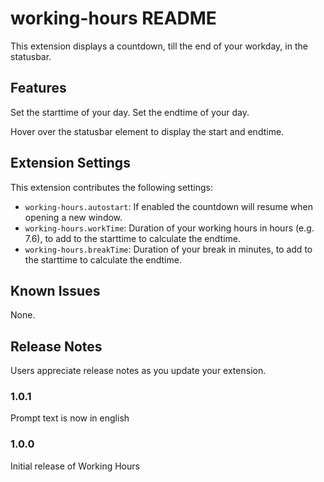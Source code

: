 # working-hours README

This extension displays a countdown, till the end of your workday, in the statusbar.

## Features

Set the starttime of your day.
Set the endtime of your day.

Hover over the statusbar element to display the start and endtime.

## Extension Settings

This extension contributes the following settings:

* `working-hours.autostart`: If enabled the countdown will resume when opening a new window.
* `working-hours.workTime`: Duration of your working hours in hours (e.g. 7.6), to add to the starttime to calculate the endtime.
* `working-hours.breakTime`: Duration of your break in minutes, to add to the starttime to calculate the endtime.

## Known Issues

None.

## Release Notes

Users appreciate release notes as you update your extension.

### 1.0.1

Prompt text is now in english

### 1.0.0

Initial release of Working Hours
